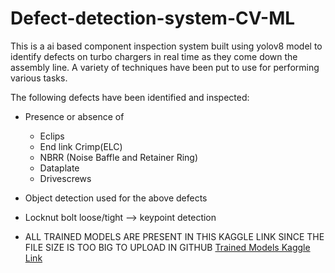 # Defect-detection-system-CV-ML

This is a ai based component inspection system built using yolov8 model to identify defects on turbo chargers in real time as they come down the assembly line. A variety of techniques have been put to use for performing various tasks. 

The following defects have been identified and inspected:  
- Presence or absence of
   - Eclips
   - End link Crimp(ELC)
   - NBRR (Noise Baffle and Retainer Ring)
   - Dataplate
   - Drivescrews
- Object detection used for the above defects
- Locknut bolt loose/tight --> keypoint detection

- ALL TRAINED MODELS ARE PRESENT IN THIS KAGGLE LINK SINCE THE FILE SIZE IS TOO BIG TO UPLOAD IN GITHUB [Trained Models Kaggle Link](https://www.kaggle.com/models/bhavnab/defect-detection-training-models-and-wts)

